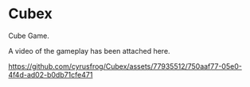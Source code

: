 # Cubex
Cube Game.

A video of the gameplay has been attached here.



https://github.com/cyrusfrog/Cubex/assets/77935512/750aaf77-05e0-4f4d-ad02-b0db71cfe471

